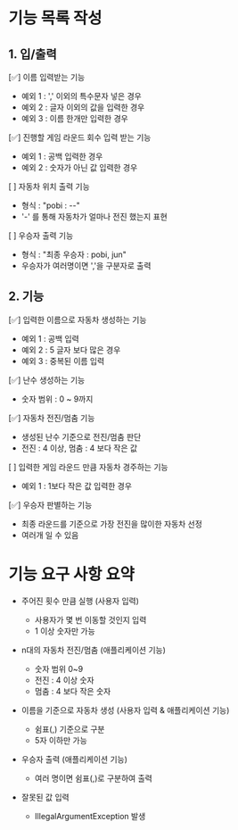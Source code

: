 # 기능 목록 작성

## 1. 입/출력

[✅] 이름 입력받는 기능 

- 예외 1 : ',' 이외의 특수문자 넣은 경우
- 예외 2 : 글자 이외의 값을 입력한 경우
- 예외 3 : 이름 한개만 입력한 경우

[✅] 진행할 게임 라운드 회수 입력 받는 기능

- 예외 1 : 공백 입력한 경우
- 예외 2 : 숫자가 아닌 값 입력한 경우

[ ] 자동차 위치 출력 기능

- 형식 : "pobi : --"
- '-' 를 통해 자동차가 얼마나 전진 했는지 표현

[ ] 우승자 출력 기능

- 형식 : "최종 우승자 : pobi, jun"
- 우승자가 여러명이면 ','을 구분자로 출력




## 2. 기능

[✅] 입력한 이름으로 자동차 생성하는 기능

- 예외 1 : 공백 입력
- 예외 2 : 5 글자 보다 많은 경우
- 예외 3 : 중복된 이름 입력

[✅] 난수 생성하는 기능

- 숫자 범위 : 0 ~ 9까지 

[✅] 자동차 전진/멈춤 기능

- 생성된 난수 기준으로 전진/멈춤 판단
- 전진 : 4 이상, 멈춤 : 4 보다 작은 값

[ ] 입력한 게임 라운드 만큼 자동차 경주하는 기능 
- 예외 1 : 1보다 작은 값 입력한 경우

[✅] 우승자 판별하는 기능 

- 최종 라운드를 기준으로 가장 전진을 많이한 자동차 선정
- 여러개 일 수 있음




# 기능 요구 사항 요약

- 주어진 횟수 만큼 실행 (사용자 입력)
  - 사용자가 몇 번 이동할 것인지 입력
  - 1 이상 숫자만 가능
  

- n대의 자동차 전진/멈춤 (애플리케이션 기능)
  - 숫자 범위 0~9
  - 전진 : 4 이상 숫자
  - 멈춤 : 4 보다 작은 숫자
  

- 이름을 기준으로 자동차 생성 (사용자 입력 & 애플리케이션 기능)
    - 쉼표(,) 기준으로 구분
    - 5자 이하만 가능

  

- 우승자 출력 (애플리케이션 기능)
  - 여러 명이면 쉼표(,)로 구분하여 출력
  

- 잘못된 값 입력 
  - IllegalArgumentException 발생

